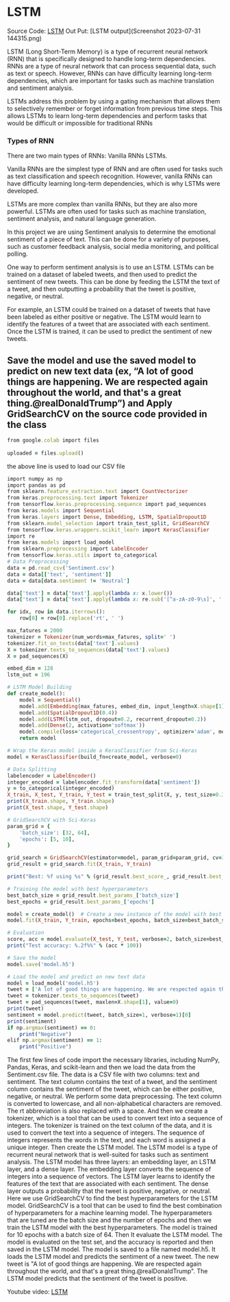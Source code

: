 # LSTM

Source Code: [LSTM](LSTM.ipynb)
Out Put: [LSTM output](Screenshot 2023-07-31 144315.png)

LSTM (Long Short-Term Memory) is a type of recurrent neural network (RNN) that is specifically designed to handle long-term dependencies. RNNs are a type of neural network that can process sequential data, such as text or speech. However, RNNs can have difficulty learning long-term dependencies, which are important for tasks such as machine translation and sentiment analysis.

LSTMs address this problem by using a gating mechanism that allows them to selectively remember or forget information from previous time steps. This allows LSTMs to learn long-term dependencies and perform tasks that would be difficult or impossible for traditional RNNs

### Types of RNN

There are two main types of RNNs:
 Vanilla RNNs 
 LSTMs.
 
Vanilla RNNs are the simplest type of RNN and are often used for tasks such as text classification and speech recognition. However, vanilla RNNs can have difficulty learning long-term dependencies, which is why LSTMs were developed.

LSTMs are more complex than vanilla RNNs, but they are also more powerful. LSTMs are often used for tasks such as machine translation, sentiment analysis, and natural language generation.

In this project we are using Sentiment analysis to determine the emotional sentiment of a piece of text. This can be done for a variety of purposes, such as customer feedback analysis, social media monitoring, and political polling.

One way to perform sentiment analysis is to use an LSTM. LSTMs can be trained on a dataset of labeled tweets, and then used to predict the sentiment of new tweets. This can be done by feeding the LSTM the text of a tweet, and then outputting a probability that the tweet is positive, negative, or neutral.

For example, an LSTM could be trained on a dataset of tweets that have been labeled as either positive or negative. The LSTM would learn to identify the features of a tweet that are associated with each sentiment. Once the LSTM is trained, it can be used to predict the sentiment of new tweets.

##  Save the model and use the saved model to predict on new text data (ex, “A lot of good things are happening. We are respected again throughout the world, and that's a great thing.@realDonaldTrump”) and Apply GridSearchCV on the source code provided in the class

```ruby
from google.colab import files
 
uploaded = files.upload()
```
the above line is used to load our CSV file


```ruby
import numpy as np
import pandas as pd
from sklearn.feature_extraction.text import CountVectorizer
from keras.preprocessing.text import Tokenizer
from tensorflow.keras.preprocessing.sequence import pad_sequences
from keras.models import Sequential
from keras.layers import Dense, Embedding, LSTM, SpatialDropout1D
from sklearn.model_selection import train_test_split, GridSearchCV
from tensorflow.keras.wrappers.scikit_learn import KerasClassifier
import re
from keras.models import load_model
from sklearn.preprocessing import LabelEncoder
from tensorflow.keras.utils import to_categorical
# Data Preprocessing
data = pd.read_csv('Sentiment.csv')
data = data[['text', 'sentiment']]
data = data[data.sentiment != 'Neutral']

data['text'] = data['text'].apply(lambda x: x.lower())
data['text'] = data['text'].apply(lambda x: re.sub('[^a-zA-z0-9\s]', '', x))

for idx, row in data.iterrows():
    row[0] = row[0].replace('rt', ' ')

max_fatures = 2000
tokenizer = Tokenizer(num_words=max_fatures, split=' ')
tokenizer.fit_on_texts(data['text'].values)
X = tokenizer.texts_to_sequences(data['text'].values)
X = pad_sequences(X)

embed_dim = 128
lstm_out = 196

# LSTM Model Building
def create_model():
    model = Sequential()
    model.add(Embedding(max_fatures, embed_dim, input_length=X.shape[1]))
    model.add(SpatialDropout1D(0.4))
    model.add(LSTM(lstm_out, dropout=0.2, recurrent_dropout=0.2))
    model.add(Dense(2, activation='softmax'))
    model.compile(loss='categorical_crossentropy', optimizer='adam', metrics=['accuracy'])
    return model

# Wrap the Keras model inside a KerasClassifier from Sci-Keras
model = KerasClassifier(build_fn=create_model, verbose=0)

# Data Splitting
labelencoder = LabelEncoder()
integer_encoded = labelencoder.fit_transform(data['sentiment'])
y = to_categorical(integer_encoded)
X_train, X_test, Y_train, Y_test = train_test_split(X, y, test_size=0.33, random_state=42)
print(X_train.shape, Y_train.shape)
print(X_test.shape, Y_test.shape)

# GridSearchCV with Sci-Keras
param_grid = {
    'batch_size': [32, 64],
    'epochs': [5, 10],
}

grid_search = GridSearchCV(estimator=model, param_grid=param_grid, cv=3)
grid_result = grid_search.fit(X_train, Y_train)

print("Best: %f using %s" % (grid_result.best_score_, grid_result.best_params_))

# Training the model with best hyperparameters
best_batch_size = grid_result.best_params_['batch_size']
best_epochs = grid_result.best_params_['epochs']

model = create_model()  # Create a new instance of the model with best hyperparameters
model.fit(X_train, Y_train, epochs=best_epochs, batch_size=best_batch_size, verbose=2)

# Evaluation
score, acc = model.evaluate(X_test, Y_test, verbose=2, batch_size=best_batch_size)
print("Test accuracy: %.2f%%" % (acc * 100))

# Save the model
model.save('model.h5')

# Load the model and predict on new text data
model = load_model('model.h5')
tweet = ['A lot of good things are happening. We are respected again throughout the world, and that''s a great thing.@realDonaldTrump']
tweet = tokenizer.texts_to_sequences(tweet)
tweet = pad_sequences(tweet, maxlen=X.shape[1], value=0)
print(tweet)
sentiment = model.predict(tweet, batch_size=1, verbose=1)[0]
print(sentiment)
if np.argmax(sentiment) == 0:
    print("Negative")
elif np.argmax(sentiment) == 1:
    print("Positive")

```

The first few lines of code import the necessary libraries, including NumPy, Pandas, Keras, and scikit-learn and then we load the data from the Sentiment.csv file. 
The data is a CSV file with two columns: text and sentiment. The text column contains the text of a tweet, and the sentiment column contains the sentiment of the tweet, which can be either positive, negative, or neutral.
We perform some data preprocessing. The text column is converted to lowercase, and all non-alphabetical characters are removed. The rt abbreviation is also replaced with a space.
And then we create a tokenizer, which is a tool that can be used to convert text into a sequence of integers. The tokenizer is trained on the text column of the data, and it is used to convert the text into a sequence of integers. The sequence of integers represents the words in the text, and each word is assigned a unique integer.
Then create the LSTM model. The LSTM model is a type of recurrent neural network that is well-suited for tasks such as sentiment analysis. The LSTM model has three layers: an embedding layer, an LSTM layer, and a dense layer. The embedding layer converts the sequence of integers into a sequence of vectors. The LSTM layer learns to identify the features of the text that are associated with each sentiment. The dense layer outputs a probability that the tweet is positive, negative, or neutral.
Here we use GridSearchCV to find the best hyperparameters for the LSTM model. GridSearchCV is a tool that can be used to find the best combination of hyperparameters for a machine learning model. The hyperparameters that are tuned are the batch size and the number of epochs and then we train the LSTM model with the best hyperparameters. The model is trained for 10 epochs with a batch size of 64.
Then It evaluate the LSTM model. The model is evaluated on the test set, and the accuracy is reported and then saved in the LSTM model. The model is saved to a file named model.h5.
It loads the LSTM model and predicts the sentiment of a new tweet. The new tweet is "A lot of good things are happening. We are respected again throughout the world, and that's a great thing.@realDonaldTrump". The LSTM model predicts that the sentiment of the tweet is positive.


Youtube video: [LSTM](https://youtu.be/5nP9uxAB-wM)

